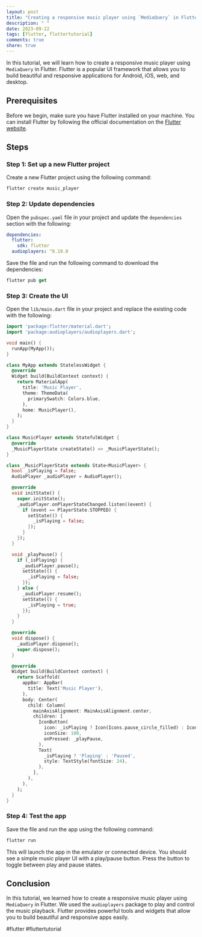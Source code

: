 ```yaml
---
layout: post
title: "Creating a responsive music player using `MediaQuery` in Flutter"
description: " "
date: 2023-09-22
tags: [flutter, fluttertutorial]
comments: true
share: true
---
```


In this tutorial, we will learn how to create a responsive music player using `MediaQuery` in Flutter. Flutter is a popular UI framework that allows you to build beautiful and responsive applications for Android, iOS, web, and desktop.

## Prerequisites
Before we begin, make sure you have Flutter installed on your machine. You can install Flutter by following the official documentation on the [Flutter website](https://flutter.dev).

## Steps

### Step 1: Set up a new Flutter project
Create a new Flutter project using the following command:

```dart
flutter create music_player
```

### Step 2: Update dependencies
Open the `pubspec.yaml` file in your project and update the `dependencies` section with the following:

```yaml
dependencies:
  flutter:
    sdk: flutter
  audioplayers: ^0.19.0
```

Save the file and run the following command to download the dependencies:

```dart
flutter pub get
```

### Step 3: Create the UI

Open the `lib/main.dart` file in your project and replace the existing code with the following:

```dart
import 'package:flutter/material.dart';
import 'package:audioplayers/audioplayers.dart';

void main() {
  runApp(MyApp());
}

class MyApp extends StatelessWidget {
  @override
  Widget build(BuildContext context) {
    return MaterialApp(
      title: 'Music Player',
      theme: ThemeData(
        primarySwatch: Colors.blue,
      ),
      home: MusicPlayer(),
    );
  }
}

class MusicPlayer extends StatefulWidget {
  @override
  _MusicPlayerState createState() => _MusicPlayerState();
}

class _MusicPlayerState extends State<MusicPlayer> {
  bool _isPlaying = false;
  AudioPlayer _audioPlayer = AudioPlayer();

  @override
  void initState() {
    super.initState();
    _audioPlayer.onPlayerStateChanged.listen((event) {
      if (event == PlayerState.STOPPED) {
        setState(() {
          _isPlaying = false;
        });
      }
    });
  }

  void _playPause() {
    if (_isPlaying) {
      _audioPlayer.pause();
      setState(() {
        _isPlaying = false;
      });
    } else {
      _audioPlayer.resume();
      setState(() {
        _isPlaying = true;
      });
    }
  }

  @override
  void dispose() {
    _audioPlayer.dispose();
    super.dispose();
  }

  @override
  Widget build(BuildContext context) {
    return Scaffold(
      appBar: AppBar(
        title: Text('Music Player'),
      ),
      body: Center(
        child: Column(
          mainAxisAlignment: MainAxisAlignment.center,
          children: [
            IconButton(
              icon: _isPlaying ? Icon(Icons.pause_circle_filled) : Icon(Icons.play_circle_filled),
              iconSize: 100,
              onPressed: _playPause,
            ),
            Text(
              _isPlaying ? 'Playing' : 'Paused',
              style: TextStyle(fontSize: 24),
            ),
          ],
        ),
      ),
    );
  }
}
```

### Step 4: Test the app
Save the file and run the app using the following command:

```dart
flutter run
```

This will launch the app in the emulator or connected device. You should see a simple music player UI with a play/pause button. Press the button to toggle between play and pause states.

## Conclusion
In this tutorial, we learned how to create a responsive music player using `MediaQuery` in Flutter. We used the `audioplayers` package to play and control the music playback. Flutter provides powerful tools and widgets that allow you to build beautiful and responsive apps easily.

#flutter #fluttertutorial